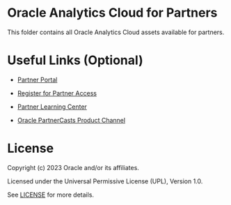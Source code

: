 # Oracle Analytics Cloud for Partners
 
This folder contains all Oracle Analytics Cloud assets available for partners. 
 
# Useful Links (Optional)
 
- [Partner Portal](https://www.oracle.com/uk/partnernetwork/program/)
 
- [Register for Partner Access](https://partnerstore.oracle.com/apex/ps_ext_links.registeraccess)
  
- [Partner Learning Center](https://learn.oracle.com/ols/home/89350)

- [Oracle PartnerCasts Product Channel](https://www.oracle.com/opn/secure/get-enabled/partnercasts/product-channel/platform/index.html#analytics)
 
# License
 
Copyright (c) 2023 Oracle and/or its affiliates.
 
Licensed under the Universal Permissive License (UPL), Version 1.0.
 
See [LICENSE](https://github.com/oracle-devrel/technology-engineering/blob/main/LICENSE) for more details.
